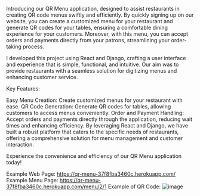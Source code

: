 Introducing our QR Menu application, designed to assist restaurants in creating QR code menus swiftly and efficiently. By quickly signing up on our website, you can create a customized menu for your restaurant and generate QR codes for your tables, ensuring a comfortable dining experience for your customers. Moreover, with this menu, you can accept orders and payments directly from your patrons, streamlining your order-taking process.

I developed this project using React and Django, crafting a user interface and experience that is simple, functional, and intuitive. Our aim was to provide restaurants with a seamless solution for digitizing menus and enhancing customer service.

Key Features:

Easy Menu Creation: Create customized menus for your restaurant with ease.
QR Code Generation: Generate QR codes for tables, allowing customers to access menus conveniently.
Order and Payment Handling: Accept orders and payments directly through the application, reducing wait times and enhancing efficiency.
By leveraging React and Django, we have built a robust platform that caters to the specific needs of restaurants, offering a comprehensive solution for menu management and customer interaction.

Experience the convenience and efficiency of our QR Menu application today!

Example Web Page: https://qr-menu-37f8fba3460c.herokuapp.com/
Example Menu Page: https://qr-menu-37f8fba3460c.herokuapp.com/menu/2/1
Example of QR Code:
![image](https://github.com/musagordev/qrmenu_backend/assets/135444845/5493c674-24ed-4aa6-a6f3-69f2f14511c7)
